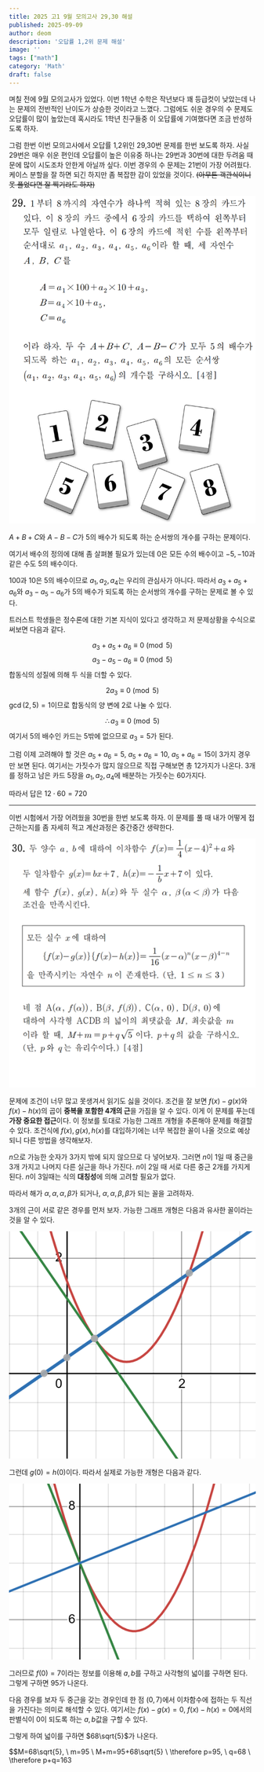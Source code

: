 ```yaml
---
title: 2025 고1 9월 모의고사 29,30 해설
published: 2025-09-09
author: deom
description: '오답률 1,2위 문제 해설'
image: ''
tags: ["math"]
category: 'Math'
draft: false
---
```

며칠 전에 9월 모의고사가 있었다. 이번 1학년 수학은 작년보다 꽤 등급컷이 낮았는데 나는 문제의 전반적인 난이도가 상승한 것이라고 느꼈다. 그럼에도 쉬운 경우의 수 문제도 오답률이 많이 높았는데 혹시라도 1학년 친구들중 이 오답률에 기여했다면 조금 반성하도록 하자.

그럼 한번 이번 모의고사에서 오답률 1,2위인 29,30번 문제를 한번 보도록 하자. 사실 29번은 매우 쉬운 편인데 오답률이 높은 이유중 하나는 29번과 30번에 대한 두려움 때문에 많이 시도조차 안한게 아닐까 싶다. 이번 경우의 수 문제는 21번이 가장 어려웠다. 케이스 분할을 잘 하면 되긴 하지만 좀 복잡한 감이 있었을 것이다. ~~(아무튼 객관식이니 못 풀었다면 잘 찍기라도 하자)~~


![Image](./img/29.png)

$A+B+C$와 $A-B-C$가 5의 배수가 되도록 하는 순서쌍의 개수를 구하는 문제이다.

여기서 배수의 정의에 대해 좀 살펴볼 필요가 있는데 $0$은 모든 수의 배수이고 $-5,-10$과 같은 수도 5의 배수이다.

$100$과 $10$은 5의 배수이므로 $a_1,a_2,a_4$는 우리의 관심사가 아니다. 따라서 $a_3+a_5+a_6$와 $a_3-a_5-a_6$가 5의 배수가 되도록 하는 순서쌍의 개수를 구하는 문제로 볼 수 있다.

트러스트 학생들은 정수론에 대한 기본 지식이 있다고 생각하고 저 문제상황을 수식으로 써보면 다음과 같다.

$$a_3+a_5+a_6 \equiv 0 \pmod 5 $$
$$a_3-a_5-a_6 \equiv 0 \pmod 5 $$
합동식의 성질에 의해 두 식을 더할 수 있다.

$$2a_3 \equiv 0 \pmod 5$$
$\gcd(2,5)=1$이므로 합동식의 양 변에 2로 나눌 수 있다. 

$$\therefore a_3 \equiv 0 \pmod 5 $$
여기서 5의 배수인 카드는 5밖에 없으므로 $a_3=5$가 된다.

그럼 이제 고려해야 할 것은 $a_5+a_6=5$, $a_5+a_6=10$, $a_5+a_6=15$이 3가지 경우만 보면 된다. 여기서는 가짓수가 많지 않으므로 직접 구해보면 총 12가지가 나온다. 3개를 정하고 남은 카드 5장을 $a_1,a_2,a_4$에 배분하는 가짓수는 60가지다.

따라서 답은 $12 \cdot 60=720$

----
이번 시험에서 가장 어려웠을 30번을 한번 보도록 하자. 이 문제를 풀 때 내가 어떻게 접근하는지를 좀 자세히 적고 계산과정은 중간중간 생략한다.

![Image](./img/30.png)

문제에 조건이 너무 많고 못생겨서 읽기도 싫을 것이다. 
조건을 잘 보면 $f(x)-g(x)$와 $f(x)-h(x)$의 곱이 **중복을 포함한 4개의 근**을 가짐을 알 수 있다. 이게 이 문제를 푸는데 **가장 중요한 접근**이다. 이 정보를 토대로 가능한 그래프 개형을 추론해야 문제를 해결할 수 있다. 조건식에 $f(x), g(x), h(x)$를 대입하기에는 너무 복잡한 꼴이 나올 것으로 예상되니 다른 방법을 생각해보자.

$n$으로 가능한 숫자가 $3$가지 밖에 되지 않으므로 다 넣어보자. 그러면 $n$이 1일 때 중근을 3개 가지고 나머지 다른 실근을 하나 가진다. $n$이 2일 때 서로 다른 중근 2개를 가지게 된다. $n$이 3일때는 식의 **대칭성**에 의해 고려할 필요가 없다.

따라서 해가 $\alpha, \alpha, \alpha, \beta$가 되거나, $\alpha,\alpha,\beta,\beta$가 되는 꼴을 고려하자. 

3개의 근이 서로 같은 경우를 먼저 보자. 가능한 그래프 개형은 다음과 유사한 꼴이라는것을 알 수 있다. 

![Image](./img/graph1.png)

그런데 $g(0)=h(0)$이다. 따라서 실제로 가능한 개형은 다음과 같다.

![Image](./img/graph2.png)

그러므로 $f(0)=7$이라는 정보를 이용해 $a,b$를 구하고 사각형의 넓이를 구하면 된다.
그렇게 구하면 $95$가 나온다.

다음 경우를 보자 두 중근을 갖는 경우인데 한 점 $(0,7)$에서 이차함수에 접하는 두 직선을 가진다는 의미로 해석할 수 있다. 여기서는 $f(x)-g(x)=0$, $f(x)-h(x)=0$에서의 판별식이 0이 되도록 하는 $a,b$값을 구할 수 있다.

그렇게 하여 넓이를 구하면 $68\sqrt{5}$가 나온다. 

$$M=68\sqrt{5}, \ m=95 \\ M+m=95+68\sqrt{5} \\ \therefore p=95, \ q=68 \\ \therefore p+q=163 

